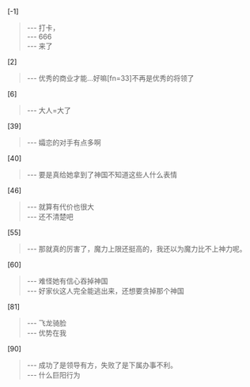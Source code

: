 
[-1] 
>--- 打卡，<br>
>--- 666<br>
>--- 来了<br>

[2] 
>--- 优秀的商业才能…好嘛[fn=33]不再是优秀的将领了<br>

[6] 
>--- 大人=大了<br>

[39] 
>--- 孀恋的对手有点多啊<br>

[40] 
>--- 要是真给她拿到了神国不知道这些人什么表情<br>

[46] 
>--- 就算有代价也很大<br>
>--- 还不清楚吧<br>

[55] 
>--- 那就真的厉害了，魔力上限还挺高的，我还以为魔力比不上神力呢。<br>

[60] 
>--- 难怪她有信心吞掉神国<br>
>--- 好家伙这人完全能逃出来，还想要贪掉那个神国<br>

[81] 
>--- 飞龙骑脸<br>
>--- 优势在我<br>

[90] 
>--- 成功了是领导有方，失败了是下属办事不利。<br>
>--- 什么巨阳行为<br>
